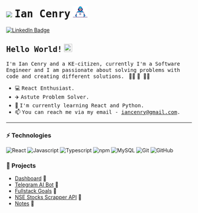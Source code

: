 #  <img src="https://media.tenor.com/images/17a04f152e6be03486439b85e3bb045b/tenor.gif" width="30px">   <samp>Ian Cenry</samp>   <img src="https://github.com/iancenry/iancenry/blob/main/assets/developer.gif" width="40px" height="30px">

[![LinkedIn Badge](https://img.shields.io/badge/LinkedIn-%23E4405F.svg?&style=flat-square&logo=linkedin&logoColor=white&color=071A2C&link=https://www.linkedin.com/in/iancenry/)](https://www.linkedin.com/in/iancenry/)


## <samp>Hello World!</samp> <img src="https://github.com/mupezzuol/mupezzuol/blob/master/assets/earth.gif" width="22px" height="22px">

<samp>I'm Ian Cenry and a KE-citizen, currently I'm a Software Engineer and I am passionate about solving problems with code and creating different solutions.
</samp>&nbsp;👨‍💻&nbsp;🚀
</samp>&nbsp;👨‍💻&nbsp;

- 💻&nbsp;<samp>React Enthusiast.</samp>
- ✈️&nbsp;<samp>Astute Problem Solver.</samp>
- 🌱&nbsp;<samp>I'm currently learning React and Python.</samp>
- 📫&nbsp;<samp>You can reach me via my email - iancenry@gmail.com.</samp>

---



###  ⚡ Technologies
![React](https://img.shields.io/badge/-React-blue?style=flat-square&logo=react)
![Javascript](https://img.shields.io/badge/Javascript-white?style=flat-square&logo=javascript)
![Typescript](https://img.shields.io/badge/-Typescript-white?style=flat-square&logo=Typescript)
![npm](https://img.shields.io/badge/-npm-green?style=flat-square&logo=npm)
![MySQL](https://img.shields.io/badge/-MySQL-e48a00?style=flat-square&logo=mysql)
![Git](https://img.shields.io/badge/-Git-white?style=flat-square&logo=git)
![GitHub](https://img.shields.io/badge/-GitHub-181717?style=flat-square&logo=github)



### 🎩  Projects

- [Dashboard](https://github.com/iancenry/admin-dashboard)  📓
- [Telegram AI Bot](https://github.com/iancenry/telegram-ai-bot)  📓
- [Fullstack Goals](https://github.com/iancenry/mern-goals-app)   🧮
- [NSE Stocks Scrapper API](https://github.com/iancenry/NSE-scrapper-api)   🧮
- [Notes](https://github.com/iancenry/notes-react-ts)   🎰
